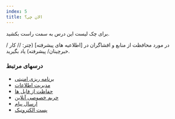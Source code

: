 ```yaml
---
index: 5
title: الان چی؟
---
```

برای چک لیست این درس به سمت راست بکشید.

در مورد محافظت از منابع و افشاگران در [اطلاعیه های پیشرفته] (چتر: // کار / خبرچینان/ پیشرفته) یاد بگیرید.

### درسهای مرتبط

* [برنامه ریزی امنیتی](umbrella://assess-your-risk/security-planning)
* [مدیریت اطلاعات](umbrella://information/managing-information/beginner)
* [حفاظت از فایل ها](umbrella://information/protecting-files)
* [حریم خصوصی آنلاین](umbrella://communications/online-privacy/advanced)
* [ارسال پیام](umbrella://communications/sending-a-message)
* [پست الکترونیک](umbrella://communications/email)